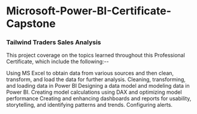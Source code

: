 # Microsoft-Power-BI-Certificate-Capstone
### Tailwind Traders Sales Analysis

This project coverage on the topics learned throughout this Professional Certificate, which include the following:--

Using MS Excel to obtain data from various sources and then clean, transform, and load the data for further analysis.
Cleaning, transforming, and loading data in Power BI
Designing a data model and modeling data in Power BI.
Creating model calculations using DAX and optimizing model performance
Creating and enhancing dashboards and reports for usability, storytelling, and identifying patterns and trends.
Configuring alerts.
